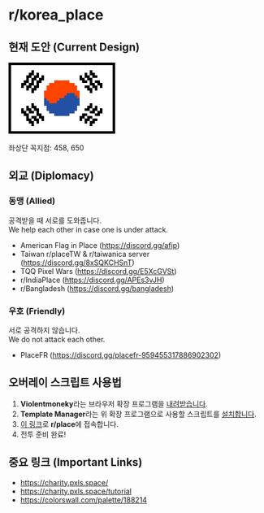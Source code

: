 # r/korea_place

## 현재 도안 (Current Design)

![Flag of Korea](media/flag_of_korea_large.png)

좌상단 꼭지점: 458, 650

## 외교 (Diplomacy)

### 동맹 (Allied)

공격받을 때 서로를 도와줍니다.<br>
We help each other in case one is under attack.

- American Flag in Place (https://discord.gg/afip)
- Taiwan r/placeTW & r/taiwanica server (https://discord.gg/8xSQKCHSnT)
- TQQ Pixel Wars (https://discord.gg/E5XcGVSt)
- r/IndiaPlace (https://discord.gg/APEs3vJH)
- r/Bangladesh (https://discord.gg/bangladesh)

### 우호 (Friendly)

서로 공격하지 않습니다.<br>
We do not attack each other.

- PlaceFR (https://discord.gg/placefr-959455317886902302)

## 오버레이 스크립트 사용법

1. **Violentmoneky**라는 브라우저 확장 프로그램을 [내려받습니다](https://violentmonkey.github.io/get-it/).
2. **Template Manager**라는 위 확장 프로그램으로 사용할 스크립트를 [설치합니다](https://github.com/osuplace/templateManager/raw/main/dist/templateManager.user.js).
3. [이 링크](https://new.reddit.com/r/place?jsontemplate=https://github.com/HaneulCheong/r-korea-place/blob/main/templates/flag/endu_template.json)로 **r/place**에 접속합니다.
4. 전투 준비 완료!

## 중요 링크 (Important Links)

- https://charity.pxls.space/
- https://charity.pxls.space/tutorial
- https://colorswall.com/palette/188214
